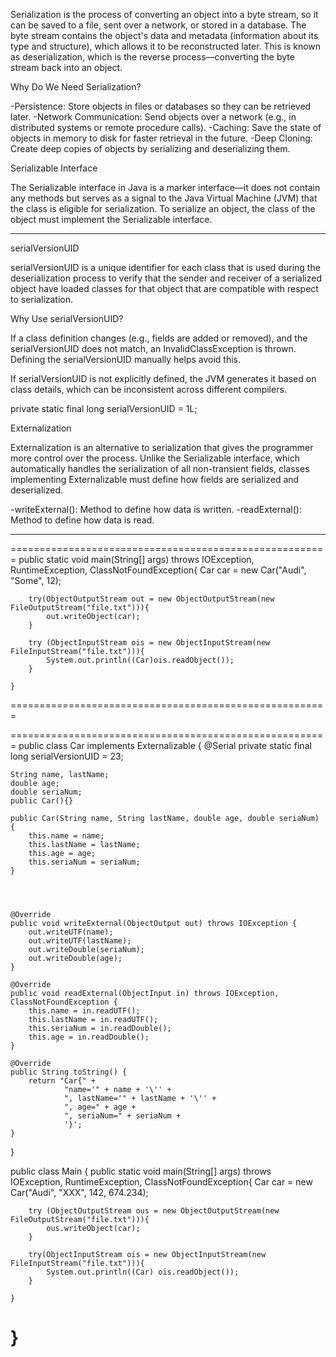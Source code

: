 Serialization is the process of converting an object into a byte stream, so it can be saved to a file, sent over a network, or stored in a database. The byte stream contains the object's data and metadata (information about its type and structure), which allows it to be reconstructed later. This is known as deserialization, which is the reverse process—converting the byte stream back into an object.

Why Do We Need Serialization?

-Persistence: Store objects in files or databases so they can be retrieved later.
-Network Communication: Send objects over a network (e.g., in distributed systems or remote procedure calls).
-Caching: Save the state of objects in memory to disk for faster retrieval in the future.
-Deep Cloning: Create deep copies of objects by serializing and deserializing them.


Serializable Interface

The Serializable interface in Java is a marker interface—it does not contain any methods but serves as a signal to the Java Virtual Machine (JVM) that the class is eligible for serialization. To serialize an object, the class of the object must implement the Serializable interface.


------------------------------------------------------

serialVersionUID

serialVersionUID is a unique identifier for each class that is used during the deserialization process to verify that the sender and receiver of a serialized object have loaded classes for that object that are compatible with respect to serialization.

Why Use serialVersionUID?

If a class definition changes (e.g., fields are added or removed), and the serialVersionUID does not match, an InvalidClassException is thrown. Defining the serialVersionUID manually helps avoid this.

If serialVersionUID is not explicitly defined, the JVM generates it based on class details, which can be inconsistent across different compilers.

private static final long serialVersionUID = 1L;


Externalization

Externalization is an alternative to serialization that gives the programmer more control over the process. Unlike the Serializable interface, which automatically handles the serialization of all non-transient fields, classes implementing Externalizable must define how fields are serialized and deserialized.

-writeExternal(): Method to define how data is written.
-readExternal(): Method to define how data is read.


------------------------------------------------------



=======================================================
public static void main(String[] args) throws IOException, RuntimeException, ClassNotFoundException{
        Car car = new Car("Audi", "Some", 12);

        try(ObjectOutputStream out = new ObjectOutputStream(new FileOutputStream("file.txt"))){
            out.writeObject(car);
        }

        try (ObjectInputStream ois = new ObjectInputStream(new FileInputStream("file.txt"))){
            System.out.println((Car)ois.readObject());
        }

    }
=======================================================



=======================================================
public class Car implements Externalizable {
    @Serial
    private static final long serialVersionUID = 23;

    String name, lastName;
    double age;
    double seriaNum;
    public Car(){}

    public Car(String name, String lastName, double age, double seriaNum) {
        this.name = name;
        this.lastName = lastName;
        this.age = age;
        this.seriaNum = seriaNum;
    }




    @Override
    public void writeExternal(ObjectOutput out) throws IOException {
        out.writeUTF(name);
        out.writeUTF(lastName);
        out.writeDouble(seriaNum);
        out.writeDouble(age);
    }

    @Override
    public void readExternal(ObjectInput in) throws IOException, ClassNotFoundException {
        this.name = in.readUTF();
        this.lastName = in.readUTF();
        this.seriaNum = in.readDouble();
        this.age = in.readDouble();
    }

    @Override
    public String toString() {
        return "Car{" +
                "name='" + name + '\'' +
                ", lastName='" + lastName + '\'' +
                ", age=" + age +
                ", seriaNum=" + seriaNum +
                '}';
    }
}

public class Main {
    public static void main(String[] args) throws IOException, RuntimeException, ClassNotFoundException{
        Car car = new Car("Audi", "XXX", 142, 674.234);

        try (ObjectOutputStream ous = new ObjectOutputStream(new FileOutputStream("file.txt"))){
            ous.writeObject(car);
        }

        try(ObjectInputStream ois = new ObjectInputStream(new FileInputStream("file.txt"))){
            System.out.println((Car) ois.readObject());
        }

    }
}
=======================================================